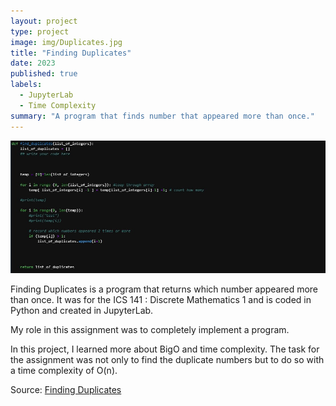 ```yaml
---
layout: project
type: project
image: img/Duplicates.jpg
title: "Finding Duplicates"
date: 2023
published: true
labels:
  - JupyterLab
  - Time Complexity
summary: "A program that finds number that appeared more than once."
---
```


<img class="img-fluid" src="../img/Duplicates.jpg">

Finding Duplicates is a program that returns which number appeared more than once. It was for the ICS 141 : Discrete Mathematics 1 and is coded in Python and created in JupyterLab. 

My role in this assignment was to completely implement a program.

In this project, I learned more about BigO and time complexity. The task for the assignment was not only to find the duplicate numbers but to do so with a time complexity of O(n).
 
Source: <a href="https://github.com/JoyT808/Projects/blob/main/FindDuplicates">Finding Duplicates</a>
